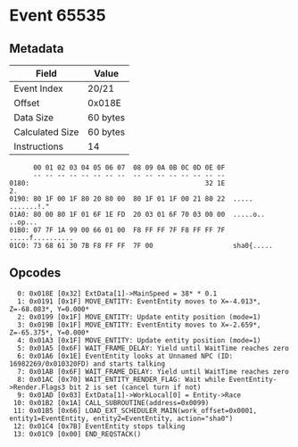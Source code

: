 # Event 65535

## Metadata

| Field           | Value    |
|-----------------|----------|
| Event Index     | 20/21    |
| Offset          | 0x018E   |
| Data Size       | 60 bytes |
| Calculated Size | 60 bytes |
| Instructions    | 14       |

```
      00 01 02 03 04 05 06 07  08 09 0A 0B 0C 0D 0E 0F
      -- -- -- -- -- -- -- --  -- -- -- -- -- -- -- --
0180:                                            32 1E                2.
0190: 80 1F 00 1F 80 20 80 00  80 1F 01 1F 00 21 80 22  ..... .......!."
01A0: 80 00 80 1F 01 6F 1E FD  20 03 01 6F 70 03 00 00  .....o.. ..op...
01B0: 07 7F 1A 99 00 66 01 00  F8 FF FF 7F F8 FF FF 7F  .....f..........
01C0: 73 68 61 30 7B F8 FF FF  7F 00                    sha0{.....      
```

## Opcodes

```
  0: 0x018E [0x32] ExtData[1]->MainSpeed = 38* * 0.1
  1: 0x0191 [0x1F] MOVE_ENTITY: EventEntity moves to X=-4.013*, Z=-68.083*, Y=0.000*
  2: 0x0199 [0x1F] MOVE_ENTITY: Update entity position (mode=1)
  3: 0x019B [0x1F] MOVE_ENTITY: EventEntity moves to X=-2.659*, Z=-65.375*, Y=0.000*
  4: 0x01A3 [0x1F] MOVE_ENTITY: Update entity position (mode=1)
  5: 0x01A5 [0x6F] WAIT_FRAME_DELAY: Yield until WaitTime reaches zero
  6: 0x01A6 [0x1E] EventEntity looks at Unnamed NPC (ID: 16982269/0x010320FD) and starts talking
  7: 0x01AB [0x6F] WAIT_FRAME_DELAY: Yield until WaitTime reaches zero
  8: 0x01AC [0x70] WAIT_ENTITY_RENDER_FLAG: Wait while EventEntity->Render.Flags3 bit 2 is set (cancel turn if not)
  9: 0x01AD [0x03] ExtData[1]->WorkLocal[0] = Entity->Race
 10: 0x01B2 [0x1A] CALL_SUBROUTINE(address=0x0099)
 11: 0x01B5 [0x66] LOAD_EXT_SCHEDULER_MAIN(work_offset=0x0001, entity1=EventEntity, entity2=EventEntity, action="sha0")
 12: 0x01C4 [0x7B] EventEntity stops talking
 13: 0x01C9 [0x00] END_REQSTACK()
```
